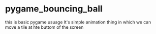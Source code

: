 # pygame_bouncing_ball
 this is basic pygame usuage 
It's simple animation thing in which we can move a tile at hte buttom of the screen
